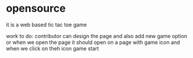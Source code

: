 # opensource
it is a web based tic tac toe game 


work to do:
contributor can design the page and also add new game option 
or
when we open the page it should open on a page with game icon and when we click on theh icon game start
